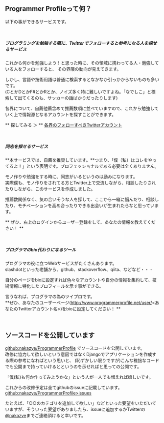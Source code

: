 

## Programmer Profileって何？

以下の事ができるサービスです。

<div><br/></div>


##### プログラミングを勉強する際に、Twitterでフォローすると参考になる人を探せるサービス

これから何かを勉強しよう！と思った時に、その領域に携わってる人・勉強している人をフォローすると、
その界隈の動向が見えてきます。

しかし、言語や技術用語は普通に検索するとなかなか引っかからないものも多いです。  
(CとかDとかF#とかRとか、ノイズ多く特に難しいですよね。「なでしこ」と検索して出てくるのも、サッカーの話ばかりだったりします)

各界について、自薦他薦含めて推薦数順に並べていますので、これから勉強していく上で情報源となるアカウントを探すことができます。

** 探してみる ＞  ** [各界のフォローすべきTwitterアカウント](http://www.programmerprofile.net/staruser/ "フォローすべき人たち")

<div><br/></div>

##### 同志を探せるサービス

**本サービスでは、自薦を推奨しています。**つまり、「僕（私）はコレをやってるよ！」という表明です。プロフェッショナルである必要は全くありません。

モノ作りや勉強をする時に、同志がいるというのは励みになります。  
実際僕も、モノ作りをされてる方とTwitter上で交流しながら、相談したりされたりしながら、このサービスを作成しました。

推薦数関係なく、気の合いそうな人を探して、ここから一緒に悩んだり、相談したり、モチベーションを高め合ったりできる出会いが生まれたらなと思っています。

** ぜひ、右上のログインからユーザー登録をして、あなたの情報を教えてください！ **

<div><br/></div>

##### プログラマのbio代わりになるツール

プログラマの役に立つWebサービスがたくさんあります。  
slashdotといった老舗から、github、stackoverflow、qiita、などなど・・・  

自分のページをbioに設定すれば色々なアカウントや自分の情報を集約して、技術情報に特化したプロフィールを示す事ができる。

言うなれば、プログラマの為のツイプロです。  
**ぜひ、あなたのユーザーページ(http://www.programmerprofile.net/user/<あなたのTwitterアカウント名>)をbioに設定してください！ **

<div><br/></div>


## ソースコードを公開しています

[github:nakazye/ProgrammerProfile](https://github.com/nakazye/ProgrammerProfile "github:nakazye/ProgrammerProfile") でソースコードを公開しています。  
改修に協力して欲しいという意図ではなくDjangoでアプリケーションを作成する際の参考になればという思いと、
(恥ずかしい限りですが)こんな稚拙なコードでも公開まで持っていけるとというのを示せればと思っての公開です。

「僕(私)も何か作ってみようかな」という人が一人でも増えれば嬉しいです。



これからの改修予定は全てgithubのissueに記載しています。  
[github:nakazye/ProgrammerProfile>issues](https://github.com/nakazye/ProgrammerProfile/issues "github:nakazye/ProgrammerProfile>issues")

たとえば、「○○のカテゴリを追加して欲しい」などといった要望をいただいていますが、そういった要望がありましたら、issueに追加するかTwitterの[@nakazye](https://twitter.com/nakazye/ "@nakazye")までご連絡頂けると幸いです。
